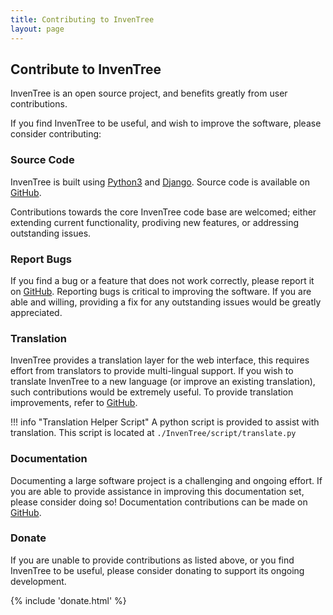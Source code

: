 ```yaml
---
title: Contributing to InvenTree
layout: page
---
```


## Contribute to InvenTree

InvenTree is an open source project, and benefits greatly from user contributions.

If you find InvenTree to be useful, and wish to improve the software, please consider contributing:

### Source Code

InvenTree is built using [Python3](https://www.python.org/) and [Django](https://www.djangoproject.com/). Source code is available on [GitHub](https://github.com/inventree/inventree).

Contributions towards the core InvenTree code base are welcomed; either extending current functionality, prodiving new features, or addressing outstanding issues.

### Report Bugs

If you find a bug or a feature that does not work correctly, please report it on [GitHub](https://github.com/inventree/inventree/issues). Reporting bugs is critical to improving the software. If you are able and willing, providing a fix for any outstanding issues would be greatly appreciated.

### Translation

InvenTree provides a translation layer for the web interface, this requires effort from translators to provide multi-lingual support. If you wish to translate InvenTree to a new language (or improve an existing translation), such contributions would be extremely useful. To provide translation improvements, refer to [GitHub](https://github.com/inventree/inventree).

!!! info "Translation Helper Script"
    A python script is provided to assist with translation. This script is located at `./InvenTree/script/translate.py`

### Documentation

Documenting a large software project is a challenging and ongoing effort. If you are able to provide assistance in improving this documentation set, please consider doing so! Documentation contributions can be made on [GitHub](https://github.com/inventree/inventree.github.io).

### Donate

If you are unable to provide contributions as listed above, or you find InvenTree to be useful, please consider donating to support its ongoing development.

{% include 'donate.html' %}
